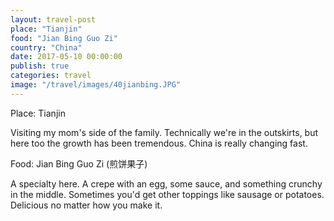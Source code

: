 ```yaml
---
layout: travel-post
place: "Tianjin"
food: "Jian Bing Guo Zi"
country: "China"
date: 2017-05-10 00:00:00
publish: true
categories: travel
image: "/travel/images/40jianbing.JPG"
---
```


Place: Tianjin

Visiting my mom's side of the family. Technically we're in the outskirts, but here too the growth has been tremendous. China is really changing fast.

Food: Jian Bing Guo Zi (煎饼果子)

A specialty here. A crepe with an egg, some sauce, and something crunchy in the middle. Sometimes you'd get other toppings like sausage or potatoes. Delicious no matter how you make it.
